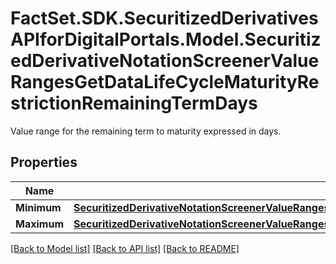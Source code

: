 # FactSet.SDK.SecuritizedDerivativesAPIforDigitalPortals.Model.SecuritizedDerivativeNotationScreenerValueRangesGetDataLifeCycleMaturityRestrictionRemainingTermDays
Value range for the remaining term to maturity expressed in days.

## Properties

Name | Type | Description | Notes
------------ | ------------- | ------------- | -------------
**Minimum** | [**SecuritizedDerivativeNotationScreenerValueRangesGetDataLifeCycleMaturityRestrictionRemainingTermDaysMinimum**](SecuritizedDerivativeNotationScreenerValueRangesGetDataLifeCycleMaturityRestrictionRemainingTermDaysMinimum.md) |  | [optional] 
**Maximum** | [**SecuritizedDerivativeNotationScreenerValueRangesGetDataLifeCycleMaturityRestrictionRemainingTermDaysMaximum**](SecuritizedDerivativeNotationScreenerValueRangesGetDataLifeCycleMaturityRestrictionRemainingTermDaysMaximum.md) |  | [optional] 

[[Back to Model list]](../README.md#documentation-for-models) [[Back to API list]](../README.md#documentation-for-api-endpoints) [[Back to README]](../README.md)

